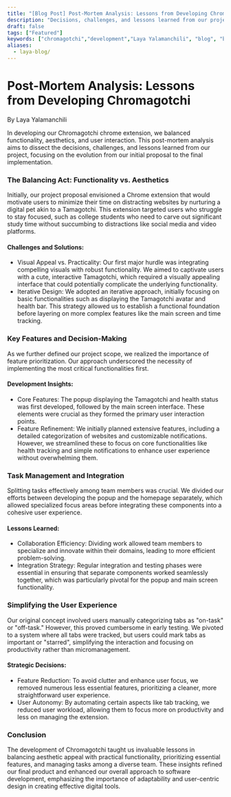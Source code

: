 ```yaml
---
title: "[Blog Post] Post-Mortem Analysis: Lessons from Developing Chromagotchi"
description: "Decisions, challenges, and lessons learned from our project."
draft: false
tags: ["Featured"]
keywords: ["chromagotchi","development","Laya Yalamanchili", "blog", "blog post"]
aliases:
  - laya-blog/
---
```


# Post-Mortem Analysis: Lessons from Developing Chromagotchi

By Laya Yalamanchili

In developing our Chromagotchi chrome extension, we balanced functionality, aesthetics, and user interaction. This post-mortem analysis aims to dissect the decisions, challenges, and lessons learned from our project, focusing on the evolution from our initial proposal to the final implementation.


### The Balancing Act: Functionality vs. Aesthetics

Initially, our project proposal envisioned a Chrome extension that would motivate users to minimize their time on distracting websites by nurturing a digital pet akin to a Tamagotchi. This extension targeted users who struggle to stay focused, such as college students who need to carve out significant study time without succumbing to distractions like social media and video platforms.


#### Challenges and Solutions:

* Visual Appeal vs. Practicality: Our first major hurdle was integrating compelling visuals with robust functionality. We aimed to captivate users with a cute, interactive Tamagotchi, which required a visually appealing interface that could potentially complicate the underlying functionality.
* Iterative Design: We adopted an iterative approach, initially focusing on basic functionalities such as displaying the Tamagotchi avatar and health bar. This strategy allowed us to establish a functional foundation before layering on more complex features like the main screen and time tracking.


### Key Features and Decision-Making

As we further defined our project scope, we realized the importance of feature prioritization. Our approach underscored the necessity of implementing the most critical functionalities first.

#### Development Insights:

* Core Features: The popup displaying the Tamagotchi and health status was first developed, followed by the main screen interface. These elements were crucial as they formed the primary user interaction points.
* Feature Refinement: We initially planned extensive features, including a detailed categorization of websites and customizable notifications. However, we streamlined these to focus on core functionalities like health tracking and simple notifications to enhance user experience without overwhelming them.

### Task Management and Integration

Splitting tasks effectively among team members was crucial. We divided our efforts between developing the popup and the homepage separately, which allowed specialized focus areas before integrating these components into a cohesive user experience.

#### Lessons Learned:

* Collaboration Efficiency: Dividing work allowed team members to specialize and innovate within their domains, leading to more efficient problem-solving.
* Integration Strategy: Regular integration and testing phases were essential in ensuring that separate components worked seamlessly together, which was particularly pivotal for the popup and main screen functionality.


### Simplifying the User Experience

Our original concept involved users manually categorizing tabs as "on-task" or "off-task." However, this proved cumbersome in early testing. We pivoted to a system where all tabs were tracked, but users could mark tabs as important or "starred", simplifying the interaction and focusing on productivity rather than micromanagement.

#### Strategic Decisions:

* Feature Reduction: To avoid clutter and enhance user focus, we removed numerous less essential features, prioritizing a cleaner, more straightforward user experience.
* User Autonomy: By automating certain aspects like tab tracking, we reduced user workload, allowing them to focus more on productivity and less on managing the extension.

### Conclusion

The development of Chromagotchi taught us invaluable lessons in balancing aesthetic appeal with practical functionality, prioritizing essential features, and managing tasks among a diverse team. These insights refined our final product and enhanced our overall approach to software development, emphasizing the importance of adaptability and user-centric design in creating effective digital tools.

